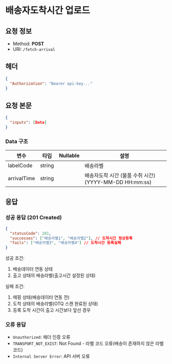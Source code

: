 # 배송자도착시간 업로드

## 요청 정보

- Method: **POST**
- URI: `/fetch-arrival`

## 헤더

```json
{
  "Authorization": "Bearer api-key..."
}
```

## 요청 본문

```json
{
  "inputs": [Data]
}
```

### Data 구조

| 변수 | 타입 | Nullable | 설명 |
|------|------|----------|------|
| labelCode | string |  | 배송라벨 |
| arrivalTime | string |  | 배송자도착 시간 (물품 수취 시간) (YYYY-MM-DD HH:mm:ss) |

## 응답

### 성공 응답 (201 Created)

```json
{
  "statusCode": 201,
  "successes": ["배송라벨1", "배송라벨2"], // 도착시간 정상등록
  "fails": ["배송라벨3", "배송라벨4"] // 도착시간 등록실패
}
```

성공 조건:
1. 배송데이터 연동 상태
2. 출고 상태의 배송라벨(출고시간 설정된 상태)

실패 조건:
1. 매핑 상태(배송데이터 연동 전)
2. 도착 상태의 배송라벨(OTQ 스캔 완료된 상태)
3. 등록 도착 시간이 출고 시간보다 앞선 경우

### 오류 응답

- `Unauthorized`: 헤더 인증 오류
- `TRANSPORT_NOT_EXIST`: Not Found - 라벨 코드 오류(배송이 존재하지 않은 라벨 코드)
- `Internal Server Error`: API 서버 오류
